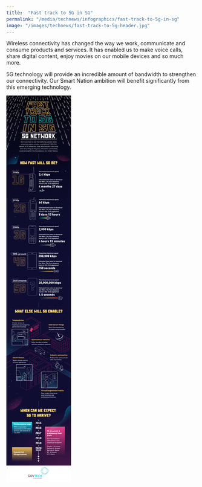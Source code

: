 ```yaml
---
title:  "Fast track to 5G in SG"
permalink: "/media/technews/infographics/fast-track-to-5g-in-sg"
image: "/images/technews/fast-track-to-5g-header.jpg"
---
```


Wireless connectivity has changed the way we work, communicate and consume products and services. It has enabled us to make voice calls, share digital content, enjoy movies on our mobile devices and so much more. 

5G technology will provide an incredible amount of bandwidth to strengthen our connectivity. Our Smart Nation ambition will benefit significantly from this emerging technology.

![Fast track to 5G in SG](/images/technews/Fast-Track-to-5G-in-Singapore-GovTech-Smart-Nation-infographic2.png)
